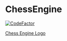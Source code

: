 # ChessEngine
[![CodeFactor](https://www.codefactor.io/repository/github/chadau/chessengine/badge)](https://www.codefactor.io/repository/github/chadau/chessengine)

[Chess Engine Logo](chess_engine.png)
